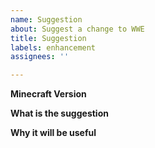 ```yaml
---
name: Suggestion
about: Suggest a change to WWE
title: Suggestion
labels: enhancement
assignees: ''

---
```


**Minecraft Version**

**What is the suggestion**

**Why it will be useful**

